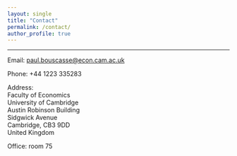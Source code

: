 ```yaml
---
layout: single
title: "Contact"
permalink: /contact/
author_profile: true
---
```

<hr />

Email: [paul.bouscasse@econ.cam.ac.uk](mailto:paul.bouscasse@econ.cam.ac.uk)

Phone: +44 1223 335283

Address:  
Faculty of Economics  
University of Cambridge  
Austin Robinson Building  
Sidgwick Avenue  
Cambridge, CB3 9DD  
United Kingdom  

Office: room 75
